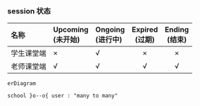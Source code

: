 ### session 状态

| 名称 | Upcoming<br>(未开始)  | Ongoing<br>(进行中) | Expired<br>(过期)  | Ending<br>(结束) |
| :---  | :---  | :--  | :--: | :--: |
| 学生课堂端 | × | √ | × | × |
| 老师课堂端 | √ | √ | √ | √ |

```mermaid
erDiagram

school }o--o{ user : "many to many"

```